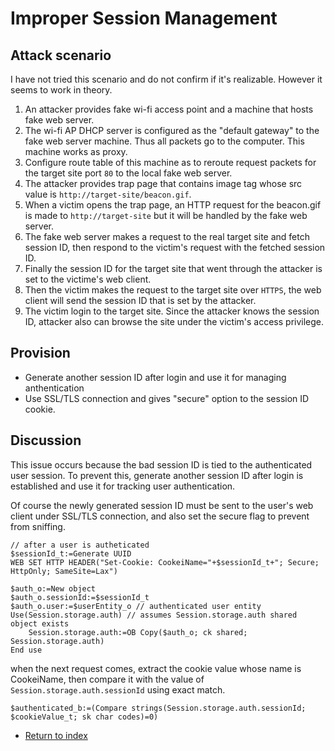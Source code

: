 # Improper Session Management

## Attack scenario

I have not tried this scenario and do not confirm if it's realizable. However it seems to work in theory.

1. An attacker provides fake wi-fi access point and a machine that hosts fake web server.
1. The wi-fi AP DHCP server is configured as the "default gateway" to the fake web server machine. Thus all packets go to the computer. This machine works as proxy.
1. Configure route table of this machine as to reroute request packets for the target site port `80` to the local fake web server.
1. The attacker provides trap page that contains image tag whose src value is `http://target-site/beacon.gif`.
1. When a victim opens the trap page, an HTTP request for the beacon.gif is made to `http://target-site` but it will be handled by the fake web server.
1. The fake web server makes a request to the real target site and fetch session ID, then respond to the victim's request with the fetched session ID.
1. Finally the session ID for the target site that went through the attacker is set to the victime's web client.
1. Then the victim makes the request to the target site over `HTTPS`, the web client will send the session ID that is set by the attacker.
1. The victim login to the target site. Since the attacker knows the session ID, attacker also can browse the site under the victim's access privilege.

## Provision

- Generate another session ID after login and use it for managing anthentication
- Use SSL/TLS connection and gives "secure" option to the session ID cookie.

## Discussion

This issue occurs because the bad session ID is tied to the authenticated user session. To prevent this, generate another session ID after login is established and use it for tracking user authentication.

Of course the newly generated session ID must be sent to the user's web client under SSL/TLS connection, and also set the secure flag to prevent from sniffing.

```4D
// after a user is autheticated
$sessionId_t:=Generate UUID
WEB SET HTTP HEADER("Set-Cookie: CookeiName="+$sessionId_t+"; Secure; HttpOnly; SameSite=Lax")

$auth_o:=New object
$auth_o.sessionId:=$sessionId_t
$auth_o.user:=$userEntity_o // authenticated user entity
Use(Session.storage.auth) // assumes Session.storage.auth shared object exists
    Session.storage.auth:=OB Copy($auth_o; ck shared; Session.storage.auth)
End use
```

when the next request comes, extract the cookie value whose name is CookeiName, then compare it with the value of `Session.storage.auth.sessionId` using exact match.

```4D
$authenticated_b:=(Compare strings(Session.storage.auth.sessionId; $cookieValue_t; sk char codes)=0)
```

- [Return to index](index.html)

